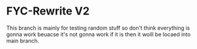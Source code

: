 # FYC-Rewrite V2
This branch is mainly for testing random stuff so don't think everything is gonna work beuacse it's not gonna work if it is then it woill be locaed into main branch.